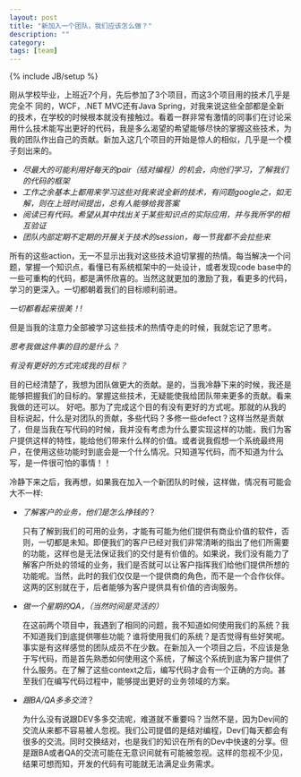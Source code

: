 ```yaml
---
layout: post
title: "新加入一个团队，我们应该怎么做？"
description: ""
category: 
tags: [team]
---
```

{% include JB/setup %}

刚从学校毕业，上班近7个月，先后参加了3个项目，而这3个项目用的技术几乎是完全不
同的，WCF，.NET MVC还有Java Spring，对我来说这些全部都是全新的技术，在学校的时候根本就没有接触过。看着一群非常有激情的同事们在讨论采用什么技术能写出更好的代码，我是多么渴望的希望能够尽快的掌握这些技术，为我的团队作出自己的贡献。新加入这几个项目的开始是惊人的相似，几乎是一个模子刻出来的。

* _尽最大的可能利用好每天的pair（结对编程）的机会，向他们学习，了解我们的代码的框架_
* _工作之余基本上都用来学习这些对我来说全新的技术，有问题google之，如无解，则在上班时间提出，总有人能够给我答案_
* _阅读已有代码。希望从其中找出关于某些知识点的实际应用，并与我所学的相互验证_
* _团队内部定期不定期的开展关于技术的session，每一节我都不会拉些来_

所有的这些action，无一不显示出我对这些技术迫切掌握的热情。每当解决一个问题，掌握一个知识点，看懂已有系统框架中的一处设计，或者发现code base中的一些可重构的代码，都是满怀欣喜的。当然这就更加的激励了我，看更多的代码，学习的更深入。一切都朝着我们的目标顺利前进。
<!--break-->
*一切都看起来很美！!*

但是当我的注意力全部被学习这些技术的热情夺走的时候，我就忘记了思考。

*思考我做这件事的目的是什么？*

*有没有更好的方式完成我的目标？*

目的已经清楚了，我想为团队做更大的贡献。是的，当我冷静下来的时候，我还是能够把握我们的目标的。掌握这些技术，无疑能使我给团队带来更多的贡献。看来我做的还可以。
好吧。那为了完成这个目的有没有更好的方式呢。那就的从我的目标说起，什么是对团队的贡献，多些代码？多修一些defect？这样当然是贡献了，但是当我在写代码的时候，我并没有考虑为什么要实现这样的功能，我们为客户提供这样的特性，能给他们带来什么样的价值。或者说我假想一个系统最终用户，在使用这些功能时到底会是一个什么情况。只知道写代码，而不知道为什么写，是一件很可怕的事情！！

冷静下来之后，我再想，如果我在加入一个新团队的时候，这样做，情况有可能会大不一样:

* _了解客户的业务，他们是怎么挣钱的_？

    只有了解到我们的可用的业务，才能有可能为他们提供有商业价值的软件，否则，一切都是未知。即便我们的客户已经对我们非常清晰的指出了他们所需要的功能，这样也是无法保证我们的交付是有价值的。如果说，我们没有能力了解客户所处的领域的业务，我们是否就可以让客户指挥我们给他们提供所想的功能呢。当然，此时的我们仅仅是一个提供商的角色，而不是一个合作伙伴。这两的区别就在于，后者能够为客户提供具有价值的咨询服务。

* _做一个星期的QA，（当然时间是灵活的）_

    在这前两个项目中，我遇到了相同的问题，我不知道如何使用我们的系统？我不知道我们到底提供哪些功能？谁将使用我们的系统？是否觉得有些好笑呢。事实是有这样感觉的团队成员不在少数。在新加入一个项目之后，不应该是急于写代码，而是首先熟悉如何使用这个系统，了解这个系统到底为客户提供了什么服务。在了解了这些context之后，编写代码才会有一个正确的方向。甚至我们在编写代码过程中，能够提出更好的业务领域的方案。

* _跟BA/QA多多交流_？

    为什么没有说跟DEV多多交流呢，难道就不重要吗？当然不是，因为Dev间的交流从来都不容易被人忽视。我们公司提倡的是结对编程，Dev们每天都会有很多的交流。同时交换结对，也是我们的知识在所有的Dev中快速的分享。但是跟BA或者QA的交流可能在无意识间就有可能被忽视。这样的忽视不少见，结果可想而知，开发的代码有可能就无法满足业务需求。